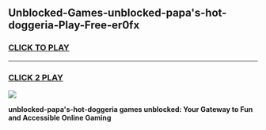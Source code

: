 
## Unblocked-Games-unblocked-papa's-hot-doggeria-Play-Free-er0fx
<h3>
<a href="https://premium76.site?title=unblocked-papa's-hot-doggeria&ref=10A">CLICK TO PLAY</a></h3>
<hr>

<h3>
<a href="https://premium76.site?title=unblocked-papa's-hot-doggeria&ref=10A">CLICK 2 PLAY</a>
  
</h3>

<a href="https://premium76.site?title=unblocked-papa's-hot-doggeria&ref=10A"><img src="https://clearcache.store/games.png"></a>


**unblocked-papa's-hot-doggeria games unblocked: Your Gateway to Fun and Accessible Online Gaming**
